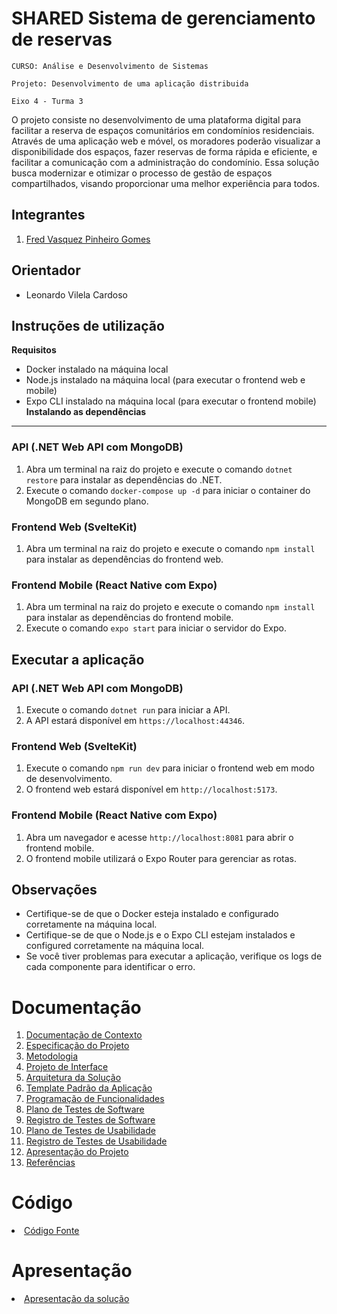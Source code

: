 # SHARED Sistema de gerenciamento de reservas

`CURSO: Análise e Desenvolvimento de Sistemas`

`Projeto: Desenvolvimento de uma aplicação distribuida`

`Eixo 4 - Turma 3`

O projeto consiste no desenvolvimento de uma plataforma digital para facilitar a reserva de espaços comunitários em condomínios residenciais. Através de uma aplicação web e móvel, os moradores poderão visualizar a disponibilidade dos espaços, fazer reservas de forma rápida e eficiente, e facilitar a comunicação com a administração do condomínio. Essa solução busca modernizar e otimizar o processo de gestão de espaços compartilhados, visando proporcionar uma melhor experiência para todos.

## Integrantes

<ol>
<li><a href="https://github.com/feuvpi">Fred Vasquez Pinheiro Gomes</a></li>
  
</ol>

## Orientador

* Leonardo Vilela Cardoso

## Instruções de utilização

**Requisitos**

* Docker instalado na máquina local
* Node.js instalado na máquina local (para executar o frontend web e mobile)
* Expo CLI instalado na máquina local (para executar o frontend mobile)
**Instalando as dependências**
-----------------------------

### API (.NET Web API com MongoDB)

1. Abra um terminal na raiz do projeto e execute o comando `dotnet restore` para instalar as dependências do .NET.
2. Execute o comando `docker-compose up -d` para iniciar o container do MongoDB em segundo plano.

### Frontend Web (SvelteKit)

1. Abra um terminal na raiz do projeto e execute o comando `npm install` para instalar as dependências do frontend web.

### Frontend Mobile (React Native com Expo)

1. Abra um terminal na raiz do projeto e execute o comando `npm install` para instalar as dependências do frontend mobile.
2. Execute o comando `expo start` para iniciar o servidor do Expo.

**Executar a aplicação**
-------------------------

### API (.NET Web API com MongoDB)

1. Execute o comando `dotnet run` para iniciar a API.
2. A API estará disponível em `https://localhost:44346`.

### Frontend Web (SvelteKit)

1. Execute o comando `npm run dev` para iniciar o frontend web em modo de desenvolvimento.
2. O frontend web estará disponível em `http://localhost:5173`.

### Frontend Mobile (React Native com Expo)

1. Abra um navegador e acesse `http://localhost:8081` para abrir o frontend mobile.
2. O frontend mobile utilizará o Expo Router para gerenciar as rotas.

**Observações**
---------------

* Certifique-se de que o Docker esteja instalado e configurado corretamente na máquina local.
* Certifique-se de que o Node.js e o Expo CLI estejam instalados e configured corretamente na máquina local.
* Se você tiver problemas para executar a aplicação, verifique os logs de cada componente para identificar o erro.

# Documentação

<ol>
<li><a href="docs/01-Documentação de Contexto.md"> Documentação de Contexto</a></li>
<li><a href="docs/02-Especificação do Projeto.md"> Especificação do Projeto</a></li>
<li><a href="docs/03-Metodologia.md"> Metodologia</a></li>
<li><a href="docs/04-Projeto de Interface.md"> Projeto de Interface</a></li>
<li><a href="docs/05-Arquitetura da Solução.md"> Arquitetura da Solução</a></li>
<li><a href="docs/06-Template Padrão da Aplicação.md"> Template Padrão da Aplicação</a></li>
<li><a href="docs/07-Programação de Funcionalidades.md"> Programação de Funcionalidades</a></li>
<li><a href="docs/08-Plano de Testes de Software.md"> Plano de Testes de Software</a></li>
<li><a href="docs/09-Registro de Testes de Software.md"> Registro de Testes de Software</a></li>
<li><a href="docs/10-Plano de Testes de Usabilidade.md"> Plano de Testes de Usabilidade</a></li>
<li><a href="docs/11-Registro de Testes de Usabilidade.md"> Registro de Testes de Usabilidade</a></li>
<li><a href="docs/12-Apresentação do Projeto.md"> Apresentação do Projeto</a></li>
<li><a href="docs/13-Referências.md"> Referências</a></li>
</ol>

# Código

<li><a href="src/README.md"> Código Fonte</a></li>

# Apresentação

<li><a href="presentation/README.md"> Apresentação da solução</a></li>
